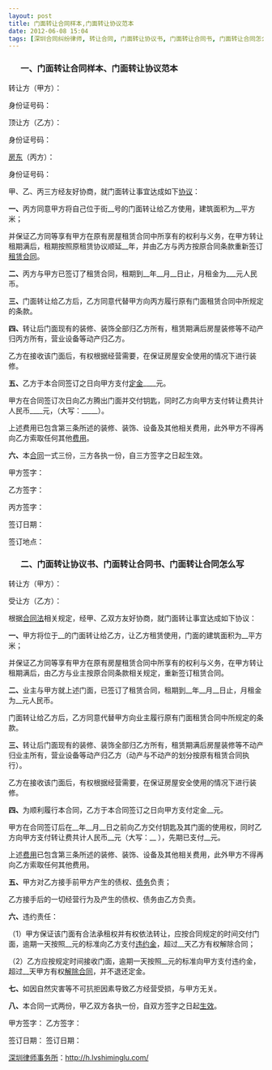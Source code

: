 ```yaml
---
layout: post
title: 门面转让合同样本,门面转让协议范本
date: 2012-06-08 15:04
tags: [深圳合同纠纷律师, 转让合同, 门面转让协议书, 门面转让合同书, 门面转让合同怎么写]
---
```

<ol>
<h3>一、门面转让合同样本、门面转让协议范本</h3>
</ol>
转让方（甲方）：

身份证号码：

顶让方（乙方）：

身份证号码：

<a href="http://h.lvshiminglu.com/law/834.html">房东</a>（丙方）：

身份证号码：

甲、乙、丙三方经友好协商，就门面转让事宜达成如下<a href="http://h.lvshiminglu.com/law/820.html">协议</a>：

<strong>一、</strong>丙方同意甲方将自己位于街__号的门面转让给乙方使用，建筑面积为__平方米；

并保证乙方同等享有甲方在原有房屋租赁合同中所享有的权利与义务，在甲方转让租期满后，租期按照原租赁协议顺延__年，并由乙方与丙方按原合同条款重新签订<a href="http://h.lvshiminglu.com/law/758.html">租赁合同</a>。

<strong>二、</strong>丙方与甲方已签订了租赁合同，租期到__年__月__日止，月租金为___元人民币。

<strong>三、</strong>门面转让给乙方后，乙方同意代替甲方向丙方履行原有门面租赁合同中所规定的条款。

<strong>四、</strong>转让后门面现有的装修、装饰全部归乙方所有，租赁期满后房屋装修等不动产归丙方所有，营业设备等动产归乙方。

乙方在接收该门面后，有权根据经营需要，在保证房屋安全使用的情况下进行装修。

<strong>五、</strong>乙方于本合同签订之日向甲方支付<a href="http://h.lvshiminglu.com/law/856.html">定金</a>____元。

甲方在合同签订次日向乙方腾出门面并交付钥匙，同时乙方向甲方支付转让费共计人民币____元，（大写：_____）。

上述费用已包含第三条所述的装修、装饰、设备及其他相关费用，此外甲方不得再向乙方索取任何其他<a href="http://h.lvshiminglu.com/law/778.html">费用</a>。

<strong>六、</strong>本<a href="http://h.lvshiminglu.com/law/category/contract">合同</a>一式三份，三方各执一份，自三方签字之日起生效。

甲方签字：

乙方签字：

丙方签字：

签订日期：

签订地点：
<ol>
<h3>二、门面转让协议书、门面转让合同书、门面转让合同怎么写</h3>
</ol>
转让方（甲方）：

受让方（乙方）：

根据<a href="http://h.lvshiminglu.com/law/721.html">合同法</a>相关规定，经甲、乙双方友好协商，就门面转让事宜达成如下协议：

<strong>一、</strong>甲方将位于__的门面转让给乙方，让乙方租赁使用，门面的建筑面积为__平方米；

并保证乙方同等享有甲方在原有房屋租赁合同中所享有的权利与义务，在甲方转让租期满后，由乙方与业主按原合同条款相关规定，重新签订租赁合同。

<strong>二、</strong>业主与甲方就上述门面，已签订了租赁合同，租期到__年__月__日止，月租金为__元人民币。

门面转让给乙方后，乙方同意代替甲方向业主履行原有门面租赁合同中所规定的条款。

<strong>三、</strong>转让后门面现有的装修、装饰全部归乙方所有，租赁期满后房屋装修等不动产归业主所有，营业设备等动产归乙方（动产与不动产的划分按原有租赁合同执行）。

乙方在接收该门面后，有权根据经营需要，在保证房屋安全使用的情况下进行装修。

<strong>四、</strong>为顺利履行本合同，乙方于本合同签订之日向甲方支付定金__元。

甲方在合同签订后在__年__月__日之前向乙方交付钥匙及其门面的使用权，同时乙方向甲方支付转让费共计人民币__元（大写：__ ），先期已支付__元。

上述<a href="http://h.lvshiminglu.com/law/330.html">费用</a>已包含第三条所述的装修、装饰、设备及其他相关费用，此外甲方不得再向乙方索取任何其他费用。

<strong>五、</strong>甲方对乙方接手前甲方产生的债权、<a href="http://h.lvshiminglu.com/law/243.html">债务</a>负责；

乙方接手后的一切经营行为及产生的债权、债务由乙方负责。

<strong>六、</strong>违约责任：

（1）甲方保证该门面有合法承租权并有权依法转让，应按合同规定的时间交付门面，逾期一天按照__元的标准向乙方支付<a href="http://h.lvshiminglu.com/law/241.html">违约金</a>，超过__天乙方有权解除合同；

（2）乙方应按规定时间接收门面，逾期一天按照__元的标准向甲方支付违约金，超过__天甲方有权<a href="http://h.lvshiminglu.com/law/175.html">解除合同</a>，并不退还定金。

<strong>七、</strong>如因自然灾害等不可抗拒因素导致乙方经营受损，与甲方无关。

<strong>八、</strong>本合同一式两份，甲乙双方各执一份，自双方签字之日起<a href="http://h.lvshiminglu.com/law/846.html">生效</a>。

甲方签字：                      乙方签字：

签订日期：                      签订日期：

<a href="http://h.lvshiminglu.com/">深圳律师事务所</a>：<a href="http://h.lvshiminglu.com/">http://h.lvshiminglu.com/</a>

